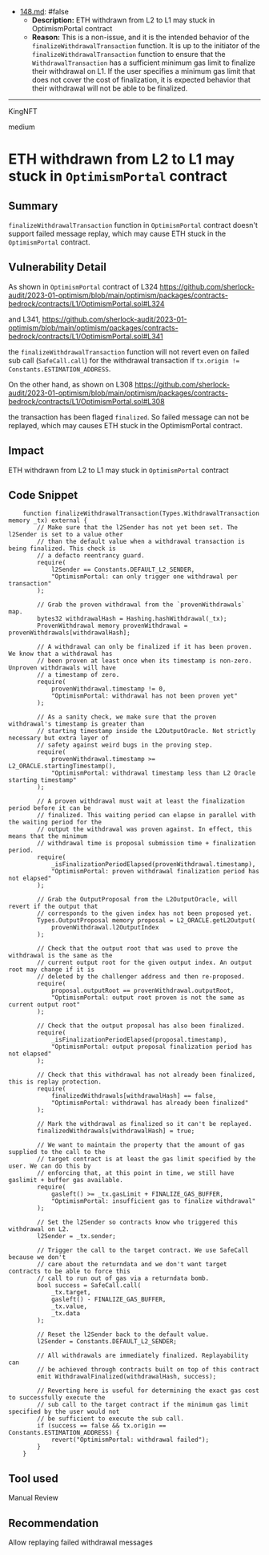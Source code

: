 
- [148.md](0-system-findings/1-processed/0-false/148.md): #false
  - **Description:** ETH withdrawn from L2 to L1 may stuck in OptimismPortal contract
  - **Reason:** This is a non-issue, and it is the intended behavior of the `finalizeWithdrawalTransaction` function. It is up to the initiator of the `finalizeWithdrawalTransaction` function to ensure that the `WithdrawalTransaction` has a sufficient minimum gas limit to finalize their withdrawal on L1. If the user specifies a minimum gas limit that does not cover the cost of finalization, it is expected behavior that their withdrawal will not be able to be finalized.

---

KingNFT

medium

# ETH withdrawn from L2 to L1 may stuck in ````OptimismPortal```` contract

## Summary
````finalizeWithdrawalTransaction```` function in ````OptimismPortal```` contract doesn't support failed message replay, which may cause ETH stuck in the ````OptimismPortal```` contract.

## Vulnerability Detail
As shown in ````OptimismPortal```` contract of L324
https://github.com/sherlock-audit/2023-01-optimism/blob/main/optimism/packages/contracts-bedrock/contracts/L1/OptimismPortal.sol#L324

and  L341,
https://github.com/sherlock-audit/2023-01-optimism/blob/main/optimism/packages/contracts-bedrock/contracts/L1/OptimismPortal.sol#L341

the ````finalizeWithdrawalTransaction```` function will not revert even on failed sub call (````SafeCall.call````) for the withdrawal transaction if ````tx.origin != Constants.ESTIMATION_ADDRESS````.

On the other hand, as shown on L308
https://github.com/sherlock-audit/2023-01-optimism/blob/main/optimism/packages/contracts-bedrock/contracts/L1/OptimismPortal.sol#L308

the transaction has been flaged ````finalized````. So failed message can not be replayed, which may causes ETH stuck in the OptimismPortal contract.

## Impact
 ETH withdrawn from L2 to L1 may stuck in ````OptimismPortal```` contract

## Code Snippet
```solidity
    function finalizeWithdrawalTransaction(Types.WithdrawalTransaction memory _tx) external {
        // Make sure that the l2Sender has not yet been set. The l2Sender is set to a value other
        // than the default value when a withdrawal transaction is being finalized. This check is
        // a defacto reentrancy guard.
        require(
            l2Sender == Constants.DEFAULT_L2_SENDER,
            "OptimismPortal: can only trigger one withdrawal per transaction"
        );

        // Grab the proven withdrawal from the `provenWithdrawals` map.
        bytes32 withdrawalHash = Hashing.hashWithdrawal(_tx);
        ProvenWithdrawal memory provenWithdrawal = provenWithdrawals[withdrawalHash];

        // A withdrawal can only be finalized if it has been proven. We know that a withdrawal has
        // been proven at least once when its timestamp is non-zero. Unproven withdrawals will have
        // a timestamp of zero.
        require(
            provenWithdrawal.timestamp != 0,
            "OptimismPortal: withdrawal has not been proven yet"
        );

        // As a sanity check, we make sure that the proven withdrawal's timestamp is greater than
        // starting timestamp inside the L2OutputOracle. Not strictly necessary but extra layer of
        // safety against weird bugs in the proving step.
        require(
            provenWithdrawal.timestamp >= L2_ORACLE.startingTimestamp(),
            "OptimismPortal: withdrawal timestamp less than L2 Oracle starting timestamp"
        );

        // A proven withdrawal must wait at least the finalization period before it can be
        // finalized. This waiting period can elapse in parallel with the waiting period for the
        // output the withdrawal was proven against. In effect, this means that the minimum
        // withdrawal time is proposal submission time + finalization period.
        require(
            _isFinalizationPeriodElapsed(provenWithdrawal.timestamp),
            "OptimismPortal: proven withdrawal finalization period has not elapsed"
        );

        // Grab the OutputProposal from the L2OutputOracle, will revert if the output that
        // corresponds to the given index has not been proposed yet.
        Types.OutputProposal memory proposal = L2_ORACLE.getL2Output(
            provenWithdrawal.l2OutputIndex
        );

        // Check that the output root that was used to prove the withdrawal is the same as the
        // current output root for the given output index. An output root may change if it is
        // deleted by the challenger address and then re-proposed.
        require(
            proposal.outputRoot == provenWithdrawal.outputRoot,
            "OptimismPortal: output root proven is not the same as current output root"
        );

        // Check that the output proposal has also been finalized.
        require(
            _isFinalizationPeriodElapsed(proposal.timestamp),
            "OptimismPortal: output proposal finalization period has not elapsed"
        );

        // Check that this withdrawal has not already been finalized, this is replay protection.
        require(
            finalizedWithdrawals[withdrawalHash] == false,
            "OptimismPortal: withdrawal has already been finalized"
        );

        // Mark the withdrawal as finalized so it can't be replayed.
        finalizedWithdrawals[withdrawalHash] = true;

        // We want to maintain the property that the amount of gas supplied to the call to the
        // target contract is at least the gas limit specified by the user. We can do this by
        // enforcing that, at this point in time, we still have gaslimit + buffer gas available.
        require(
            gasleft() >= _tx.gasLimit + FINALIZE_GAS_BUFFER,
            "OptimismPortal: insufficient gas to finalize withdrawal"
        );

        // Set the l2Sender so contracts know who triggered this withdrawal on L2.
        l2Sender = _tx.sender;

        // Trigger the call to the target contract. We use SafeCall because we don't
        // care about the returndata and we don't want target contracts to be able to force this
        // call to run out of gas via a returndata bomb.
        bool success = SafeCall.call(
            _tx.target,
            gasleft() - FINALIZE_GAS_BUFFER,
            _tx.value,
            _tx.data
        );

        // Reset the l2Sender back to the default value.
        l2Sender = Constants.DEFAULT_L2_SENDER;

        // All withdrawals are immediately finalized. Replayability can
        // be achieved through contracts built on top of this contract
        emit WithdrawalFinalized(withdrawalHash, success);

        // Reverting here is useful for determining the exact gas cost to successfully execute the
        // sub call to the target contract if the minimum gas limit specified by the user would not
        // be sufficient to execute the sub call.
        if (success == false && tx.origin == Constants.ESTIMATION_ADDRESS) {
            revert("OptimismPortal: withdrawal failed");
        }
    }
```

## Tool used

Manual Review

## Recommendation
Allow replaying failed  withdrawal messages
